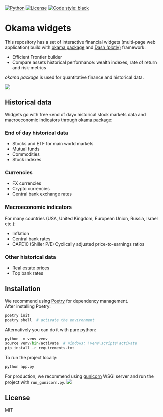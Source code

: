 [![Python](https://img.shields.io/badge/python-v3-brightgreen.svg)](https://www.python.org/)
[![License](https://img.shields.io/pypi/l/okama.svg)](https://opensource.org/licenses/MIT)
[![Code style: black](https://img.shields.io/badge/code%20style-black-000000.svg)](https://github.com/psf/black)

# Okama widgets
This repository has a set of interactive financial widgets (multi-page web application) build with 
[okama package](https://github.com/mbk-dev/okama/) and [Dash (plotly)](https://dash.plotly.com/) framework:

- Efficient Frontier builder
- Compare assets historical performance: wealth indexes, rate of return and risk-metrics

_okama package_ is used for quantitative finance and historical data. 

![](../images/images/main_page.jpg?raw=true) 
## Historical data
Widgets go with free «end of day» historical stock markets data and macroeconomic indicators through 
[okama package](https://github.com/mbk-dev/okama/):

### End of day historical data

- Stocks and ETF for main world markets
- Mutual funds
- Commodities
- Stock indexes

### Currencies

- FX currencies
- Crypto currencies
- Central bank exchange rates

### Macroeconomic indicators
For many countries (USA, United Kingdom, European Union, Russia, Israel etc.):  

- Inflation
- Central bank rates
- CAPE10 (Shiller P/E) Cyclically adjusted price-to-earnings ratios

### Other historical data

- Real estate prices
- Top bank rates

## Installation
We recommend using [Poetry](https://python-poetry.org/docs/) for dependency management.  
After installing Poetry:
```python
poetry init
poetry shell  # activate the environment
```
Alternatively you can do it with pure python:
```python
python -m venv venv
source venv/bin/activate  # Windows: \venv\scripts\activate
pip install -r requirements.txt
```
To run the project locally:
```python
python app.py
```
For production, we recommend using [gunicorn]() WSGI server and run the project with `run_gunicorn.py`.
![](../images/images/wealth_indexes.png?raw=true) 
## License

MIT
